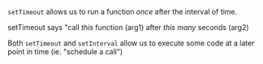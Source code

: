 
`setTimeout` allows us to run a function *once* after the interval of time.

setTimeout says "call *this* function (arg1) after *this many* seconds (arg2)

Both `setTimeout` and `setInterval` allow us to execute some code at a later point in time (ie. "schedule a call")
